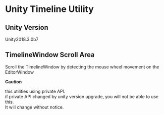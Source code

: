 # Unity Timeline Utility

## Unity Version

Unity2018.3.0b7


## TimelineWindow Scroll Area

Scroll the TimelineWindow by detecting the mouse wheel movement on the EditorWindow

**Caution**

this utilities using private API.  
if private API changed by unity version upgrade, you will not be able to use this.  
It will change without notice.  
